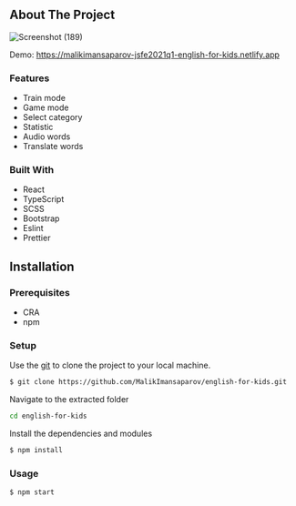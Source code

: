 <!-- ABOUT THE PROJECT -->
## About The Project

![Screenshot (189)](https://user-images.githubusercontent.com/50579392/150682042-f87610e6-c202-4aa5-99ec-3e992fc2175c.png)

Demo: https://malikimansaparov-jsfe2021q1-english-for-kids.netlify.app

### Features
- Train mode
- Game mode
- Select category
- Statistic
- Audio words
- Translate words

### Built With
- React
- TypeScript
- SCSS
- Bootstrap
- Eslint 
- Prettier

## Installation
### Prerequisites
- CRA 
- npm

### Setup
Use the [git](https://git-scm.com/downloads) to clone the project to your local machine.
```sh
$ git clone https://github.com/MalikImansaparov/english-for-kids.git
```

Navigate to the extracted folder
```sh 
cd english-for-kids
```

Install the dependencies and modules
```sh
$ npm install
```

### Usage
```sh
$ npm start
```



